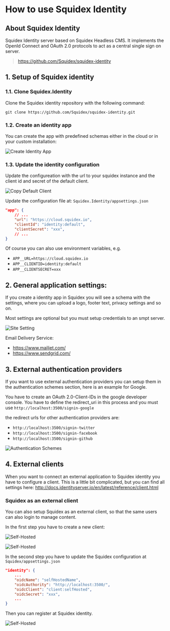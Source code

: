 # How to use Squidex Identity

## About Squidex Identity

Squidex Identity server based on Squidex Headless CMS. It implements the OpenId Connect and OAuth 2.0 protocols to act as a central single sign on server. 
> https://github.com/Squidex/squidex-identity

## 1. Setup of Squidex identity

### 1.1. Clone Squidex.Identity

Clone the Squidex identity repository with the following command:

    git clone https://github.com/Squidex/squidex-identity.git

### 1.2. Create an identity app

You can create the app with predefined schemas either in the cloud or in your custom installation:

![Create Identity App](../../images/started/identity/new-identity-app)
    
### 1.3. Update the identity configuration

Update the configureation with the url to your squidex instance and the client id and secret of the default client.

![Copy Default Client](../../images/started/identity/default-client)

Update the configuration file at: `Squidex.Identity/appsettings.json`

```json
"app": {
    // ...
    "url": "https://cloud.squidex.io",
    "clientId": "identity:default",
    "clientSecret": "xxx",
    // ...
}
```

Of course you can also use environment variables, e.g.

* `APP__URL=https://cloud.squidex.io`
* `APP__CLIENTID=identity:default`
* `APP__CLIENTSECRET=xxx`

## 2. General application settings:

If you create a identity app in Squidex you will see a schema with the settings, where you can upload a logo, footer text, privacy settings and so on. 

Most settings are optional but you must setup credentials to an smpt server. 

![Site Setting](../../images/started/identity/content-setting)
    
Email Delivery Service: 
* https://www.mailjet.com/    
* https://www.sendgrid.com/

## 3. External authentication providers
If you want to use external authentication providers you can setup them in the authentication schemes section, here is an example for Google.

You have to create an OAuth 2.0-Client-IDs in the google developer console. You have to define the redirect_uri in this process and you must use 
`http://localhost:3500/signin-google`

the redirect urls for other authentication providers are:

 * `http://localhost:3500/signin-twitter`
 * `http://localhost:3500/signin-facebook`
 * `http://localhost:3500/signin-github`

![Authentication Schemes](../../images/started/identity/authentication-schemes)

## 4. External clients
When you want to connect an external application to Squidex identity you have to configure a client. This is a little bit complicated, but you can find all settings here: http://docs.identityserver.io/en/latest/reference/client.html

### Squidex as an external client
    
You can also setup Squidex as an external client, so that the same users can also login to manage content.

In the first step you have to create a new client:

![Self-Hosted](../../images/started/identity/self-hosted-1)

![Self-Hosted](../../images/started/identity/self-hosted-2)

In the second step you have to update the Squidex configuration at `Squidex/appsettings.json`

```json
"identity": {
    ...
    "oidcName": "selfHostedName",
    "oidcAuthority": "http://localhost:3500/",
    "oidcClient": "client:selfHosted",
    "oidcSecret": "xxx",
    ...
}  
```  

Then you can register at Squidex identity.

![Self-Hosted](../../images/started/identity/self-hosted-register)
